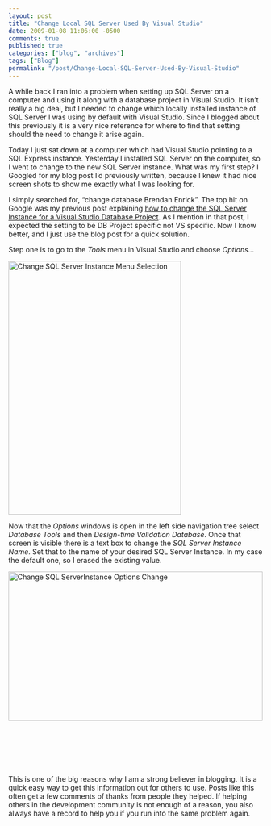 ```yaml
---
layout: post
title: "Change Local SQL Server Used By Visual Studio"
date: 2009-01-08 11:06:00 -0500
comments: true
published: true
categories: ["blog", "archives"]
tags: ["Blog"]
permalink: "/post/Change-Local-SQL-Server-Used-By-Visual-Studio"
---
```

<!-- more -->

<p>A while back I ran into a problem when setting up SQL Server on a computer and using it along with a database project in Visual Studio. It isn&rsquo;t really a big deal, but I needed to change which locally installed instance of SQL Server I was using by default with Visual Studio. Since I blogged about this previously it is a very nice reference for where to find that setting should the need to change it arise again.</p>
<p>Today I just sat down at a computer which had Visual Studio pointing to a SQL Express instance. Yesterday I installed SQL Server on the computer, so I went to change to the new SQL Server instance. What was my first step? I Googled for my blog post I&rsquo;d previously written, because I knew it had nice screen shots to show me exactly what I was looking for.</p>
<p>I simply searched for, &ldquo;change database Brendan Enrick&rdquo;. The top hit on Google was my previous post explaining <a href="http://aspadvice.com/blogs/name/archive/2008/04/02/Change-SQL-Server-Instance-for-Visual-Studio-Database-Project.aspx" target="_blank">how to change the SQL Server Instance for a Visual Studio Database Project</a>. As I mention in that post, I expected the setting to be DB Project specific not VS specific. Now I know better, and I just use the blog post for a quick solution.</p>
<p>Step one is to go to the <em>Tools</em> menu in Visual Studio and choose <em>Options&hellip;</em></p>
<p><img style="border-right: 0px; border-top: 0px; display: inline; margin-left: 0px; border-left: 0px; margin-right: 0px; border-bottom: 0px" title="Change SQL Server Instance Menu Selection" src="http://brendan.enrick.com/files/media/image/WindowsLiveWriter/ChangeLocalSQLServerUsedByVisualStudio_9C54/ChangeSQlServerInstanceMenuSelection_5.jpg" border="0" alt="Change SQL Server Instance Menu Selection" width="342" height="503" /></p>
<p>Now that the <em>Options</em> windows is open in the left side navigation tree select <em>Database Tools</em> and then <em>Design-time Validation Database</em>. Once that screen is visible there is a text box to change the <em>SQL Server Instance Name</em>. Set that to the name of your desired SQL Server Instance. In my case the default one, so I erased the existing value.</p>
<p><img style="border-right: 0px; border-top: 0px; display: inline; border-left: 0px; border-bottom: 0px" title="Change SQL ServerInstance Options Change" src="http://brendan.enrick.com/files/media/image/WindowsLiveWriter/ChangeLocalSQLServerUsedByVisualStudio_9C54/ChangeSQLServerInstanceOptionsChange_3.jpg" border="0" alt="Change SQL ServerInstance Options Change" width="504" height="296" /></p>
<p>&nbsp;</p>
<p>&nbsp;</p>
<p>&nbsp;</p>
<p>This is one of the big reasons why I am a strong believer in blogging. It is a quick easy way to get this information out for others to use. Posts like this often get a few comments of thanks from people they helped. If helping others in the development community is not enough of a reason, you also always have a record to help you if you run into the same problem again.</p>
